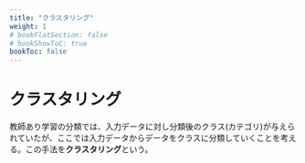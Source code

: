 ```yaml
---
title: "クラスタリング"
weight: 1
# bookFlatSection: false
# bookShowToC: true
bookToc: false
---
```


# クラスタリング

教師あり学習の分類では、入力データに対し分類後のクラス(カテゴリ)が与えられていたが、ここでは入力データからデータをクラスに分類していくことを考える。この手法を**クラスタリング**という。
